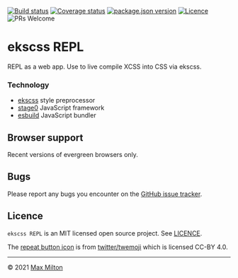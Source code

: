 [![Build status](https://img.shields.io/github/workflow/status/MaxMilton/ekscss-repl/ci)](https://github.com/MaxMilton/ekscss/actions)
[![Coverage status](https://img.shields.io/codeclimate/coverage/MaxMilton/ekscss-repl)](https://codeclimate.com/github/MaxMilton/ekscss-repl)
[![package.json version](https://img.shields.io/github/package-json/dependency-version/maxmilton/ekscss-repl/ekscss-repl)]()
[![Licence](https://img.shields.io/github/license/MaxMilton/ekscss-repl.svg)](https://github.com/MaxMilton/ekscss-repl/blob/master/LICENSE)
![PRs Welcome](https://img.shields.io/badge/PRs-welcome-brightgreen.svg)

# ekscss REPL

REPL as a web app. Use to live compile XCSS into CSS via ekscss.

### Technology

- [ekscss](https://github.com/MaxMilton/ekscss) style preprocessor
- [stage0](https://github.com/Freak613/stage0) JavaScript framework
- [esbuild](https://esbuild.github.io/) JavaScript bundler

## Browser support

Recent versions of evergreen browsers only.

## Bugs

Please report any bugs you encounter on the [GitHub issue tracker](https://github.com/MaxMilton/ekscss/issues).

## Licence

`ekscss REPL` is an MIT licensed open source project. See [LICENCE](https://github.com/MaxMilton/ekscss/blob/master/LICENSE).

The [repeat button icon](https://github.com/twitter/twemoji/blob/master/assets/svg/1f501.svg) is from [twitter/twemoji](https://github.com/twitter/twemoji) which is licensed CC-BY 4.0.

---

© 2021 [Max Milton](https://maxmilton.com)
